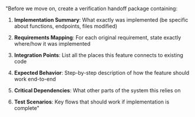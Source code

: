 "Before we move on, create a verification handoff package containing:

1. **Implementation Summary**: What exactly was implemented (be specific about functions, endpoints, files modified)

2. **Requirements Mapping**: For each original requirement, state exactly where/how it was implemented

3. **Integration Points**: List all the places this feature connects to existing code

4. **Expected Behavior**: Step-by-step description of how the feature should work end-to-end

5. **Critical Dependencies**: What other parts of the system this relies on

6. **Test Scenarios**: Key flows that should work if implementation is complete"
